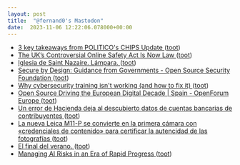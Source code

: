 ```yaml
---
layout: post
title:  "@fernand0's Mastodon"
date:  2023-11-06 12:22:06.078000+00:00
---
```

*  [3 key takeaways from POLITICO's CHIPS Update ](https://www.politico.com/news/2023/10/24/3-key-takeaways-politico-chips-update-0012321) ([toot](https://mastodon.social/@fernand0/111363576697806799))
*  [The UK’s Controversial Online Safety Act Is Now Law ](https://www.wired.com/story/the-uks-controversial-online-safety-act-is-now-law) ([toot](https://mastodon.social/@fernand0/111363351812534877))
*  [Iglesia de Saint Nazaire. Lámpara. ](https://www.flickr.com/photos/fernand0/53304781514) ([toot](https://mastodon.social/@fernand0/111363286458029101))
*  [Secure by Design: Guidance from Governments - Open Source Security Foundation ](https://openssf.org/blog/2023/10/23/secure-by-design-guidance-from-governments) ([toot](https://mastodon.social/@fernand0/111363058031918942))
*  [Why cybersecurity training isn't working (and how to fix it) ](https://securityintelligence.com/articles/why-cybersecurity-training-isnt-working-and-how-to-fix-it) ([toot](https://mastodon.social/@fernand0/111362790635880286))
*  [Open Source Driving the European Digital Decade \| Spain - OpenForum Europe ](https://openforumeurope.org/event/open-source-driving-the-european-digital-decade-spain) ([toot](https://mastodon.social/@fernand0/111362740799840524))
*  [Un error de Hacienda deja al descubierto datos de cuentas bancarias de contribuyentes ](https://andaluciainformacion.es/velez-malaga/1394742/un-error-de-hacienda-deja-al-descubierto-datos-de-cuentas-bancarias-de-contribuyentes) ([toot](https://mastodon.social/@fernand0/111359616377920603))
*  [La nueva Leica M11-P se convierte en la primera cámara con «credenciales de contenido» para certificar la autencidad de las fotografías ](https://www.photolari.com/la-nueva-leica-m11-p-se-convierte-en-la-primera-camara-con-credenciales-de-contenido-para-certificar-la-autencidad-de-las-fotografias) ([toot](https://mastodon.social/@fernand0/111359386245432573))
*  [El final del verano. ](https://avecesunafoto.wordpress.com/2023/11/05/el-final-del-verano-3) ([toot](https://mastodon.social/@fernand0/111359195079609567))
*  [Managing AI Risks in an Era of Rapid Progress ](https://managing-ai-risks.com) ([toot](https://mastodon.social/@fernand0/111359016204985966))
